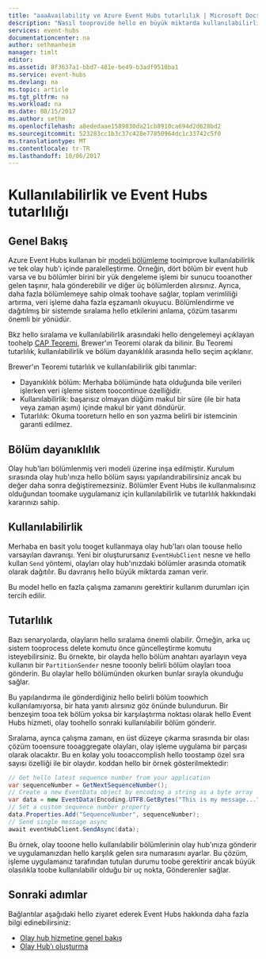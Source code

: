 ```yaml
---
title: "aaaAvailability ve Azure Event Hubs tutarlılık | Microsoft Docs"
description: "Nasıl tooprovide hello en büyük miktarda kullanılabilirlik ve Azure Event Hubs kullanarak tutarlılık bölümler."
services: event-hubs
documentationcenter: na
author: sethmanheim
manager: timlt
editor: 
ms.assetid: 8f3637a1-bbd7-481e-be49-b3adf9510ba1
ms.service: event-hubs
ms.devlang: na
ms.topic: article
ms.tgt_pltfrm: na
ms.workload: na
ms.date: 08/15/2017
ms.author: sethm
ms.openlocfilehash: a8ededaae1589830da21cb8910ca694d2d628bd2
ms.sourcegitcommit: 523283cc1b3c37c428e77850964dc1c33742c5f0
ms.translationtype: MT
ms.contentlocale: tr-TR
ms.lasthandoff: 10/06/2017
---
```

# <a name="availability-and-consistency-in-event-hubs"></a>Kullanılabilirlik ve Event Hubs tutarlılığı

## <a name="overview"></a>Genel Bakış
Azure Event Hubs kullanan bir [modeli bölümleme](event-hubs-features.md#partitions) tooimprove kullanılabilirlik ve tek olay hub'ı içinde paralelleştirme. Örneğin, dört bölüm bir event hub varsa ve bu bölümler birini bir yük dengeleme işlemi bir sunucu tooanother gelen taşınır, hala gönderebilir ve diğer üç bölümlerden alırsınız. Ayrıca, daha fazla bölümlemeye sahip olmak toohave sağlar, toplam verimliliği artırma, veri işleme daha fazla eşzamanlı okuyucu. Bölümlendirme ve dağıtılmış bir sistemde sıralama hello etkilerini anlama, çözüm tasarımı önemli bir yönüdür.

Bkz hello sıralama ve kullanılabilirlik arasındaki hello dengelemeyi açıklayan toohelp [CAP Teoremi](https://en.wikipedia.org/wiki/CAP_theorem), Brewer'ın Teoremi olarak da bilinir. Bu Teoremi tutarlılık, kullanılabilirlik ve bölüm dayanıklılık arasında hello seçim açıklanır.

Brewer'ın Teoremi tutarlılık ve kullanılabilirlik gibi tanımlar:
* Dayanıklılık bölüm: Merhaba bölümünde hata olduğunda bile verileri işlerken veri işleme sistem toocontinue özelliğidir.
* Kullanılabilirlik: başarısız olmayan düğüm makul bir süre (ile bir hata veya zaman aşımı) içinde makul bir yanıt döndürür.
* Tutarlılık: Okuma tooreturn hello en son yazma belirli bir istemcinin garanti edilmez.

## <a name="partition-tolerance"></a>Bölüm dayanıklılık
Olay hub'ları bölümlenmiş veri modeli üzerine inşa edilmiştir. Kurulum sırasında olay hub'ınıza hello bölüm sayısı yapılandırabilirsiniz ancak bu değer daha sonra değiştiremezsiniz. Bölümler Event Hubs ile kullanmalısınız olduğundan toomake uygulamanız için kullanılabilirlik ve tutarlılık hakkındaki kararınızı sahip.

## <a name="availability"></a>Kullanılabilirlik
Merhaba en basit yolu tooget kullanmaya olay hub'ları olan toouse hello varsayılan davranışı. Yeni bir oluşturursanız `EventHubClient` nesne ve hello kullan `Send` yöntemi, olayları olay hub'ınızdaki bölümler arasında otomatik olarak dağıtılır. Bu davranış hello büyük miktarda zaman verir.

Bu model hello en fazla çalışma zamanını gerektirir kullanım durumları için tercih edilir.

## <a name="consistency"></a>Tutarlılık
Bazı senaryolarda, olayların hello sıralama önemli olabilir. Örneğin, arka uç sistem tooprocess delete komutu önce güncelleştirme komutu isteyebilirsiniz. Bu örnekte, bir olayda hello bölüm anahtarı ayarlayın veya kullanın bir `PartitionSender` nesne tooonly belirli bölüm olayları tooa gönderin. Bu olaylar hello bölümünden okurken bunlar sırayla okunduğu sağlar.

Bu yapılandırma ile gönderdiğiniz hello belirli bölüm toowhich kullanılamıyorsa, bir hata yanıtı alırsınız göz önünde bulundurun. Bir benzeşim tooa tek bölüm yoksa bir karşılaştırma noktası olarak hello Event Hubs hizmeti, olay toohello sonraki kullanılabilir bölüm gönderir.

Sıralama, ayrıca çalışma zamanı, en üst düzeye çıkarma sırasında bir olası çözüm tooensure tooaggregate olayları, olay işleme uygulama bir parçası olarak olacaktır. Bu en kolay yolu tooaccomplish hello toostamp özel sıra sayısı özelliği ile bir olaydır. koddan hello bir örnek gösterilmektedir:

```csharp
// Get hello latest sequence number from your application
var sequenceNumber = GetNextSequenceNumber();
// Create a new EventData object by encoding a string as a byte array
var data = new EventData(Encoding.UTF8.GetBytes("This is my message..."));
// Set a custom sequence number property
data.Properties.Add("SequenceNumber", sequenceNumber);
// Send single message async
await eventHubClient.SendAsync(data);
```

Bu örnek, olay tooone hello kullanılabilir bölümlerinin olay hub'ınıza gönderir ve uygulamanızdan hello karşılık gelen sıra numarasını ayarlar. Bu çözüm, işleme uygulamanız tarafından tutulan durumu toobe gerektirir ancak büyük olasılıkla toobe kullanılabilir olduğu bir uç nokta, Gönderenler sağlar.

## <a name="next-steps"></a>Sonraki adımlar
Bağlantılar aşağıdaki hello ziyaret ederek Event Hubs hakkında daha fazla bilgi edinebilirsiniz:

* [Olay hub hizmetine genel bakış](event-hubs-what-is-event-hubs.md)
* [Olay Hub’ı oluşturma](event-hubs-create.md)
